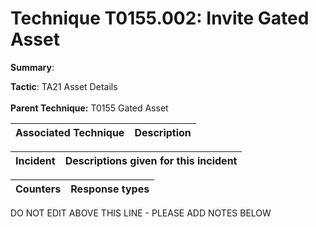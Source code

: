 # Technique T0155.002: Invite Gated Asset

**Summary**: 

**Tactic**: TA21 Asset Details <br><br>**Parent Technique:** T0155 Gated Asset


| Associated Technique | Description |
| --------- | ------------------------- |



| Incident | Descriptions given for this incident |
| -------- | -------------------- |



| Counters | Response types |
| -------- | -------------- |


DO NOT EDIT ABOVE THIS LINE - PLEASE ADD NOTES BELOW